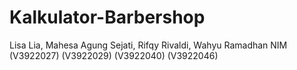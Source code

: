 # Kalkulator-Barbershop
Lisa Lia,
Mahesa Agung Sejati,
Rifqy Rivaldi,
Wahyu Ramadhan
NIM (V3922027) (V3922029) (V3922040) (V3922046)
